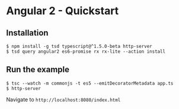 # Angular 2 - Quickstart

## Installation

    $ npm install -g tsd typescript@^1.5.0-beta http-server
    $ tsd query angular2 es6-promise rx rx-lite --action install

## Run the example

    $ tsc --watch -m commonjs -t es5 --emitDecoratorMetadata app.ts
    $ http-server

Navigate to `http://localhost:8080/index.html`
